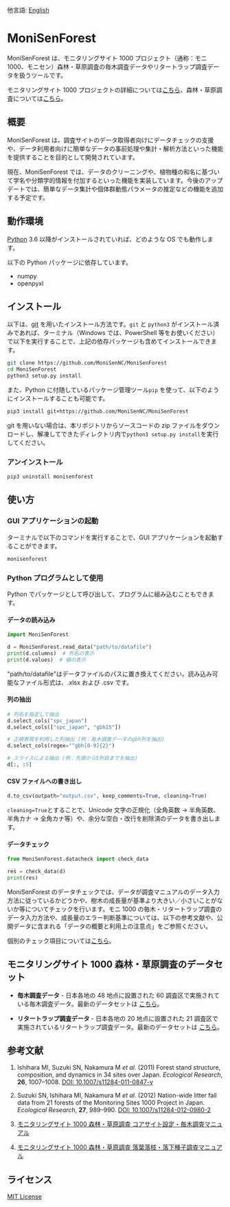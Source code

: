 他言語: [English](README.md)

# MoniSenForest

MoniSenForest は、モニタリングサイト 1000 プロジェクト（通称：モニ 1000、モニセン）森林・草原調査の毎木調査データやリタートラップ調査データを扱うツールです。

モニタリングサイト 1000 プロジェクトの詳細については[こちら](http://www.biodic.go.jp/moni1000/moni1000/)、森林・草原調査については[こちら](http://moni1000-forest.jwrc.or.jp/)。

## 概要

MoniSenForest は、調査サイトのデータ取得者向けにデータチェックの支援や、データ利用者向けに簡単なデータの事前処理や集計・解析方法といった機能を提供することを目的として開発されています。

現在、MoniSenForest では、データのクリーニングや、植物種の和名に基づいて学名や分類学的情報を付加するといった機能を実装しています。今後のアップデートでは、簡単なデータ集計や個体群動態パラメータの推定などの機能を追加する予定です。

## 動作環境

[Python](https://www.python.jp/) 3.6 以降がインストールされていれば、どのような OS でも動作します。

以下の Python パッケージに依存しています。

- numpy
- openpyxl

## インストール

以下は、[git](https://git-scm.com/) を用いたインストール方法です。`git` と `python3` がインストール済みであれば、ターミナル（Windows では、PowerShell 等をお使いください）で以下を実行することで、上記の依存パッケージも含めてインストールできます。

```bash
git clone https://github.com/MoniSenNC/MoniSenForest
cd MoniSenForest
python3 setup.py install
```

また、Python に付随しているパッケージ管理ツール`pip` を使って、以下のようにインストールすることも可能です。

```bash
pip3 install git+https://github.com/MoniSenNC/MoniSenForest
```

git を用いない場合は、本リポジトリからソースコードの zip ファイルをダウンロードし、解凍してできたディレクトリ内で`python3 setup.py install`を実行してください。

### アンインストール

```bash
pip3 uninstall monisenforest
```

## 使い方

### GUI アプリケーションの起動

ターミナルで以下のコマンドを実行することで、GUI アプリケーションを起動することができます。

```bash
monisenforest
```

### Python プログラムとして使用

Python でパッケージとして呼び出して、プログラムに組み込むこともできます。

#### データの読み込み

```python
import MoniSenForest

d = MoniSenForest.read_data("path/to/datafile")
print(d.columns)  # 列名の表示
print(d.values)  # 値の表示
```

"path/to/datafile"はデータファイルのパスに置き換えてください。読み込み可能なファイル形式は、.xlsx および .csv です。

#### 列の抽出

```python
# 列名を指定して抽出
d.select_cols("spc_japan")
d.select_cols(["spc_japan", "gbh15"])

# 正規表現を利用した列抽出 (例：毎木調査データのgbh列を抽出)
d.select_cols(regex="^gbh[0-9]{2}")

# スライスによる抽出 (例：先頭から5列目までを抽出)
d[:, :5]
```

#### CSV ファイルへの書き出し

```python
d.to_csv(outpath="output.csv", keep_comments=True, cleaning=True)
```

`cleaning=True`とすることで、Unicode 文字の正規化（全角英数 → 半角英数、半角カナ → 全角カナ等）や、余分な空白・改行を削除済のデータを書き出します。

#### データチェック

```python
from MoniSenForest.datacheck import check_data

res = check_data(d)
print(res)
```

MoniSenForest のデータチェックでは、データが調査マニュアルのデータ入力方法に従っているかどうかや、樹木の成長量が基準より大きい／小さいことがないか等についてチェックを行います。モニ 1000 の毎木・リタートラップ調査のデータ入力方法や、成長量のエラー判断基準については、以下の参考文献や、公開データに含まれる「データの概要と利用上の注意点」をご参照ください。

個別のチェック項目については[こちら](doc/datacheck.md)。

## モニタリングサイト 1000 森林・草原調査のデータセット

- **毎木調査データ** - 日本各地の 48 地点に設置された 60 調査区で実施されている毎木調査データ。最新のデータセットは [こちら](https://www.biodic.go.jp/moni1000/findings/data/index_file.html)。

- **リタートラップ調査データ** - 日本各地の 20 地点に設置された 21 調査区で実施されているリタートラップ調査データ。最新のデータセットは [こちら](https://www.biodic.go.jp/moni1000/findings/data/index_file_LitterSeed.html)。

## 参考文献

1. Ishihara MI, Suzuki SN, Nakamura M _et al._ (2011) Forest stand structure, composition, and dynamics in 34 sites over Japan. _Ecological Research_, **26**, 1007–1008. [DOI: 10.1007/s11284-011-0847-y](https://doi.org/10.1007/s11284-011-0847-y)

2. Suzuki SN, Ishihara MI, Nakamura M _et al._ (2012) Nation-wide litter fall data from 21 forests of the Monitoring Sites 1000 Project in Japan. _Ecological Research_, **27**, 989–990. [DOI: 10.1007/s11284-012-0980-2](https://doi.org/10.1007/s11284-012-0980-2)

3. [モニタリングサイト 1000 森林・草原調査 コアサイト設定・毎木調査マニュアル](http://www.biodic.go.jp/moni1000/manual/tree.pdf)

4. [モニタリングサイト 1000 森林・草原調査 落葉落枝・落下種子調査マニュアル](http://www.biodic.go.jp/moni1000/manual/litter_ver3.pdf)

## ライセンス

[MIT License](LICENSE)
